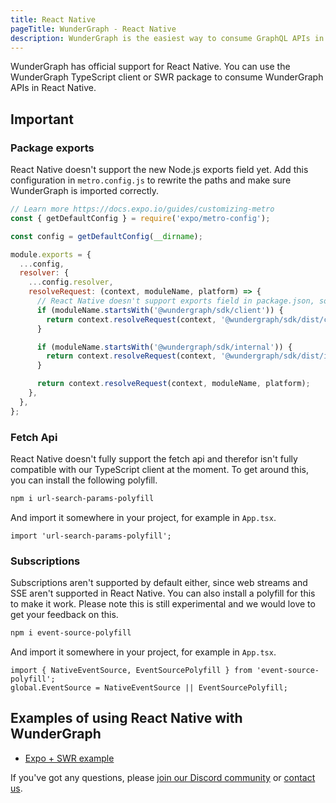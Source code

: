 ```yaml
---
title: React Native
pageTitle: WunderGraph - React Native
description: WunderGraph is the easiest way to consume GraphQL APIs in React Native.
---
```


WunderGraph has official support for React Native. You can use the WunderGraph TypeScript client or SWR package to consume WunderGraph APIs in React Native.

## Important

### Package exports

React Native doesn't support the new Node.js exports field yet. Add this configuration in `metro.config.js` to rewrite the paths and make sure WunderGraph is imported correctly.

```js
// Learn more https://docs.expo.io/guides/customizing-metro
const { getDefaultConfig } = require('expo/metro-config');

const config = getDefaultConfig(__dirname);

module.exports = {
  ...config,
  resolver: {
    ...config.resolver,
    resolveRequest: (context, moduleName, platform) => {
      // React Native doesn't support exports field in package.json, so we resolve it manually.
      if (moduleName.startsWith('@wundergraph/sdk/client')) {
        return context.resolveRequest(context, '@wundergraph/sdk/dist/client', platform);
      }

      if (moduleName.startsWith('@wundergraph/sdk/internal')) {
        return context.resolveRequest(context, '@wundergraph/sdk/dist/internal', platform);
      }

      return context.resolveRequest(context, moduleName, platform);
    },
  },
};
```

### Fetch Api

React Native doesn't fully support the fetch api and therefor isn't fully compatible with our TypeScript client at the moment. To get around this, you can install the following polyfill.

```bash
npm i url-search-params-polyfill
```

And import it somewhere in your project, for example in `App.tsx`.

```
import 'url-search-params-polyfill';
```

### Subscriptions

Subscriptions aren't supported by default either, since web streams and SSE aren't supported in React Native. You can also install a polyfill for this to make it work. Please note this is still experimental and we would love to get your feedback on this.

```bash
npm i event-source-polyfill
```

And import it somewhere in your project, for example in `App.tsx`.

```
import { NativeEventSource, EventSourcePolyfill } from 'event-source-polyfill';
global.EventSource = NativeEventSource || EventSourcePolyfill;
```

## Examples of using React Native with WunderGraph

- [Expo + SWR example](/docs/examples/expo-swr)

If you've got any questions,
please [join our Discord community](https://wundergraph.com/discord) or [contact us](https://wundergraph.com/contact/sales).
